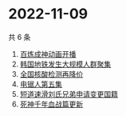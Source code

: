 # 2022-11-09

共 6 条

<!-- BEGIN ZHIHUSEARCH -->
<!-- 最后更新时间 Wed Nov 09 2022 12:37:16 GMT+0800 (China Standard Time) -->
1. [百炼成神动画开播](https://www.zhihu.com/search?q=百炼成神动画开播)
1. [韩国地铁发生大规模人群聚集](https://www.zhihu.com/search?q=韩国地铁发生大规模人群聚集)
1. [全国核酸检测再降价](https://www.zhihu.com/search?q=全国核酸检测再降价)
1. [电锯人第五集](https://www.zhihu.com/search?q=电锯人第五集)
1. [短道速滑刘氏兄弟申请变更国籍](https://www.zhihu.com/search?q=短道速滑刘氏兄弟申请变更国籍)
1. [死神千年血战篇更新](https://www.zhihu.com/search?q=死神千年血战篇更新)
<!-- END ZHIHUSEARCH -->
